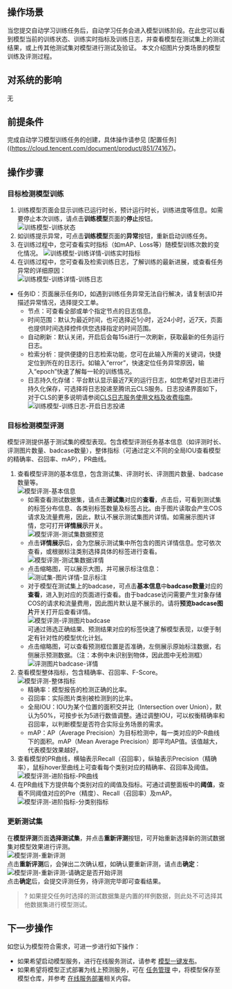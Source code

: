 ## 操作场景  
当您提交自动学习训练任务后，自动学习任务会进入模型训练阶段。在此您可以看到模型当前的训练状态、训练实时指标及训练日志，并查看模型在测试集上的测试结果，或上传其他测试集对模型进行测试及验证。
本文介绍图片分类场景的模型训练及评测过程。  

## 对系统的影响  
无  

## 前提条件  
完成自动学习模型训练任务的创建，具体操作请参见 [配置任务]((https://cloud.tencent.com/document/product/851/74167)。  

## 操作步骤  
### 目标检测模型训练  
1. 训练模型页面会显示训练已运行时长，预计运行时长，训练进度等信息。如需要停止本次训练，请点击**训练模型**页面的**停止**按钮。  
![训练模型-训练状态](https://qcloudimg.tencent-cloud.cn/raw/ff143d2fdf055004c26a720a283fc464.png)  
2. 如训练提示异常，可点击**训练模型**页面的**异常**按钮，重新启动训练任务。  
3. 在训练过程中，您可查看实时指标（如mAP、Loss等）随模型训练次数的变化情况。 
![训练模型-训练详情-训练实时指标](https://qcloudimg.tencent-cloud.cn/raw/4c3918e076eaa22e425f2ba82a8efc2c.png)  
4. 在训练过程中，您可查看及检索训练日志，了解训练的最新进展，或查看任务异常的详细原因：  
![训练模型-训练详情-训练日志](https://qcloudimg.tencent-cloud.cn/raw/e7bc3781875fbe8afff9607df43587fd.png)  
  - 任务ID：页面展示任务ID，如遇到训练任务异常无法自行解决，请复制该ID并描述异常情况，选择提交工单。  
	- 节点：可查看全部或单个指定节点的日志信息。  
	- 时间范围：默认为最近时间，也可选择近1小时，近24小时，近7天，页面也提供时间选择控件供您选择指定的时间范围。  
	- 自动刷新：默认关闭，开启后会每15s进行一次刷新，获取最新的任务运行日志。  
	- 检索分析：提供便捷的日志检索功能，您可在此输入所需的关键词，快捷定位到所在的日志行。如输入“error”，快速定位任务异常原因，输入“epoch”快速了解每一轮的训练情况。  
	- 日志持久化存储：平台默认显示最近7天的运行日志，如您希望对日志进行持久化保存，可选择将日志投递至腾讯云CLS服务。日志投递界面如下，对于CLS的更多说明请参阅[CLS日志服务使用文档及收费指南](https://cloud.tencent.com/document/product/614/45802)。    
	![训练模型-训练日志-开启日志投递](https://qcloudimg.tencent-cloud.cn/raw/78ae45033c19c6aa3fca5abe715ed593.png)  

### 目标检测模型评测  
模型评测提供基于测试集的模型表现。包含模型评测任务基本信息（如评测时长、评测图片数量、badcase数量），整体指标（可通过定义不同的全局IOU查看模型的精确率、召回率、mAP），PR曲线。  
1. 查看模型评测的基本信息，包含测试集、评测时长、评测图片数量、badcase数量等。  
 ![模型评测-基本信息](https://qcloudimg.tencent-cloud.cn/raw/c7570c2a76461ff4980eaa00fc81a73a.png)  
    - 如需查看测试数据集，请点击**测试集**对应的**查看**，点击后，可看到测试集的标签分布信息、各类别标签数量及标签占比。由于图片读取会产生COS请求及流量费用，因此，默认不展示测试集图片详情。如需展示图片详情，您可打开**详情展示**开关。    
   ![模型评测-测试集数据预览](https://qcloudimg.tencent-cloud.cn/raw/18acb7fa3966aa8b0530475a81849e61.png)  
    - 点击**详情展示**后，会为您展示测试集中所包含的图片详情信息。您可依次查看，或根据标注类别选择具体的标签进行查看。  
   ![模型评测-测试集数据详情](https://qcloudimg.tencent-cloud.cn/raw/a550a1563975a62f2e97e63051d05fce.png)  
    - 点击缩略图，可以展示大图，并可展示标注信息：  
    ![测试集-图片详情-显示标注](https://qcloudimg.tencent-cloud.cn/raw/7c3f51b3b90c241797669da5e0d9c9e6.png)  
    - 对于模型在测试集上的badcase，可点击**基本信息**中**badcase数量**对应的**查看**，进入到对应的页面进行查看。由于badcase访问需要产生对象存储COS的请求和流量费用，因此图片默认是不展示的。请将**预览badcase图片**开关打开后查看详情。    
   ![模型评测-评测图片badcase](https://qcloudimg.tencent-cloud.cn/raw/b6f70862feeab1c11feb1d101da2aa26.png)  
	可通过筛选正确结果、预测结果对应的标签快速了解模型表现，以便于制定有针对性的模型优化计划。 
    - 点击缩略图，可以查看预测框位置是否准确，左侧展示原始标注数据，右侧展示预测数据。（注：本例中未识别到物体，因此图中无检测框） 
    ![评测图片badcase-详情](https://qcloudimg.tencent-cloud.cn/raw/280010a4660f41d91c1c4775aee25b15.png)  
2. 查看模型整体指标，包含精确率、召回率、F-Score。  
![模型评测-整体指标](https://qcloudimg.tencent-cloud.cn/raw/9fe3bb82815f9f0ba14bca9b00565e3e.png)    
	- 精确率：模型报告的检测正确的比率。  
	- 召回率：实际图片类别被检测到的比率。  
	- 全局IOU：IOU为某个位置的面积交并比（Intersection over Union），默认为50%，可按步长为5进行数值调整。通过调整IOU，可以权衡精确率和召回率，以判断模型是否符合实际业务场景的需求。    
	- mAP：AP（Average Precision）为目标检测中，每一类对应的P-R曲线下的面积。mAP（Mean Average Precision）即平均AP值。该值越大，代表模型效果越好。  
3. 查看模型的PR曲线，横轴表示Recall（召回率），纵轴表示Precision（精确率），鼠标hover至曲线上可查看每个类别对应的精确率、召回率及阈值。  
 ![模型评测-进阶指标-PR曲线](https://qcloudimg.tencent-cloud.cn/raw/d6a096d6c8db86569c32fe9239e31a95.png)  
4.  在PR曲线下方提供每个类别对应的阈值及指标。可通过调整面板中的**阈值**，查看不同阈值对应的Pre（精度）、Recall（召回率）及mAP。
![模型评测-进阶指标-分类别指标](https://qcloudimg.tencent-cloud.cn/raw/4568cc0126ab685d4c2a8e87997f1612.png)  

### 更新测试集
在**模型评测**页面**选择测试集**，并点击**重新评测**按钮，可开始重新选择新的测试数据集对模型效果进行评测。  
![模型评测-重新评测](https://qcloudimg.tencent-cloud.cn/raw/8fbc56a9b491d6f0ad00ab5c6d8462ac.png)  
点击**重新评测**后，会弹出二次确认框，如确认要重新评测，请点击**确定**：  
![模型评测-重新评测-请确定是否开始评测](https://qcloudimg.tencent-cloud.cn/raw/7519fbd24e430f66f7a9ad1ade8d2e9b.png)  
点击**确定**后，会提交评测任务，待评测完毕即可查看结果。  
>? 如果提交任务时选择的测试数据集是内置的样例数据，则此处不可选择其他数据集进行模型测试。  

## 下一步操作  
如您认为模型符合需求，可进一步进行如下操作：  
- 如果希望启动模型服务，进行在线服务测试，请参考 [模型一键发布](https://cloud.tencent.com/document/product/851/74166)。  
- 如果希望将模型正式部署为线上预测服务，可在 [任务管理](https://cloud.tencent.com/document/product/851/74168) 中，将模型保存至模型仓库，并参考 [在线服务部署](https://cloud.tencent.com/document/product/851/74141)相关内容。  
